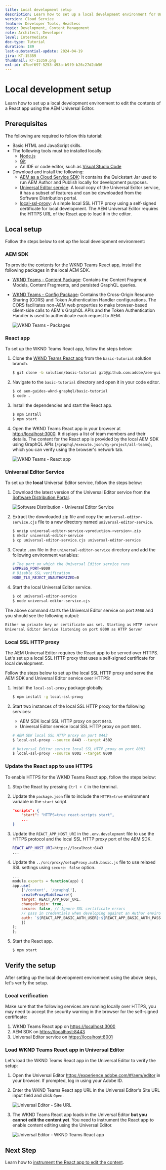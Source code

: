 ```yaml
---
title: Local development setup
description: Learn how to set up a local development environment for Universal Editor so you can edit the content of a sample React app.
version: Cloud Service
feature: Developer Tools, Headless
topic: Development, Content Management
role: Architect, Developer
level: Intermediate
doc-type: Tutorial
duration: 189
last-substantial-update: 2024-04-19
jira: KT-15359
thumbnail: KT-15359.png
exl-id: 47bef697-5253-493a-b9f9-b26c27d2db56
---
```

# Local development setup

Learn how to set up a local development environment to edit the contents of a React app using the AEM Universal Editor.

## Prerequisites

The following are required to follow this tutorial:

- Basic HTML and JavaScript skills.
- The following tools must be installed locally:
    - [Node.js](https://nodejs.org/en/download/)
    - [Git](https://git-scm.com/downloads)
    - An IDE or code editor, such as [Visual Studio Code](https://code.visualstudio.com/)
- Download and install the following:
    - [AEM as a Cloud Service SDK](https://experienceleague.adobe.com/en/docs/experience-manager-learn/cloud-service/local-development-environment-set-up/aem-runtime#download-the-aem-as-a-cloud-service-sdk): It contains the Quickstart Jar used to run AEM Author and Publish locally for development purposes.
    - [Universal Editor service](https://experienceleague.adobe.com/en/docs/experience-cloud/software-distribution/home): A local copy of the Universal Editor service, it has a subset of features and can be downloaded from the Software Distribution portal.
    - [local-ssl-proxy](https://www.npmjs.com/package/local-ssl-proxy#local-ssl-proxy): A simple local SSL HTTP proxy using a self-signed certificate for local development. The AEM Universal Editor requires the HTTPS URL of the React app to load it in the editor.

## Local setup

Follow the steps below to set up the local development environment:

### AEM SDK

To provide the contents for the WKND Teams React app, install the following packages in the local AEM SDK.

- [WKND Teams - Content Package](./assets/basic-tutorial-solution.content.zip): Contains the Content Fragment Models, Content Fragments, and persisted GraphQL queries.
- [WKND Teams - Config Package](./assets/basic-tutorial-solution.ui.config.zip): Contains the Cross-Origin Resource Sharing (CORS) and Token Authentication Handler configurations. The CORS facilitates non-AEM web properties to make browser-based client-side calls to AEM's GraphQL APIs and the Token Authentication Handler is used to authenticate each request to AEM.

    ![WKND Teams - Packages](./assets/wknd-teams-packages.png)

### React app

To set up the WKND Teams React app, follow the steps below:

1. Clone the [WKND Teams React app](https://github.com/adobe/aem-guides-wknd-graphql/tree/solution/basic-tutorial) from the `basic-tutorial` solution branch.

    ```bash
    $ git clone -b solution/basic-tutorial git@github.com:adobe/aem-guides-wknd-graphql.git
    ```

1. Navigate to the `basic-tutorial` directory and open it in your code editor.

    ```bash
    $ cd aem-guides-wknd-graphql/basic-tutorial
    $ code .
    ```

1. Install the dependencies and start the React app.

    ```bash
    $ npm install
    $ npm start
    ```

1. Open the WKND Teams React app in your browser at [http://localhost:3000](http://localhost:3000). It displays a list of team members and their details. The content for the React app is provided by the local AEM SDK using GraphQL APIs (`/graphql/execute.json/my-project/all-teams`), which you can verify using the browser's network tab.

    ![WKND Teams - React app](./assets/wknd-teams-react-app.png)

### Universal Editor Service

To set up the **local** Universal Editor service, follow the steps below:

1. Download the latest version of the Universal Editor service from the [Software Distribution Portal](https://experience.adobe.com/downloads).

    ![Software Distribution - Universal Editor Service](./assets/universal-editor-service.png)

1. Extract the downloaded zip file and copy the `universal-editor-service.cjs` file to a new directory named `universal-editor-service`.

    ```bash
    $ unzip universal-editor-service-vproduction-<version>.zip
    $ mkdir universal-editor-service
    $ cp universal-editor-service.cjs universal-editor-service
    ```

1. Create `.env` file in the `universal-editor-service` directory and add the following environment variables:

    ```bash
    # The port on which the Universal Editor service runs
    EXPRESS_PORT=8000
    # Disable SSL verification
    NODE_TLS_REJECT_UNAUTHORIZED=0
    ```

1. Start the local Universal Editor service.

    ```bash    
    $ cd universal-editor-service
    $ node universal-editor-service.cjs
    ```

The above command starts the Universal Editor service on port `8000` and you should see the following output:

```bash
Either no private key or certificate was set. Starting as HTTP server
Universal Editor Service listening on port 8000 as HTTP Server
```

### Local SSL HTTP proxy

The AEM Universal Editor requires the React app to be served over HTTPS. Let's set up a local SSL HTTP proxy that uses a self-signed certificate for local development. 

Follow the steps below to set up the local SSL HTTP proxy and serve the AEM SDK and Universal Editor service over HTTPS:

1. Install the `local-ssl-proxy` package globally.

    ```bash
    $ npm install -g local-ssl-proxy
    ```

1. Start two instances of the local SSL HTTP proxy for the following services:

    - AEM SDK local SSL HTTP proxy on port `8443`.
    - Universal Editor service local SSL HTTP proxy on port `8001`.
    
    ```bash
    # AEM SDK local SSL HTTP proxy on port 8443
    $ local-ssl-proxy --source 8443 --target 4502

    # Universal Editor service local SSL HTTP proxy on port 8001
    $ local-ssl-proxy --source 8001 --target 8000
    ```

### Update the React app to use HTTPS

To enable HTTPS for the WKND Teams React app, follow the steps below:

1. Stop the React by pressing `Ctrl + C` in the terminal.
1. Update the `package.json` file to include the `HTTPS=true` environment variable in the `start` script.

    ```json
    "scripts": {
        "start": "HTTPS=true react-scripts start",
        ...
    }
    ```

1. Update the `REACT_APP_HOST_URI` in the `.env.development` file to use the HTTPS protocol and the local SSL HTTP proxy port of the AEM SDK.

    ```bash
    REACT_APP_HOST_URI=https://localhost:8443
    ...
    ```

1. Update the `../src/proxy/setupProxy.auth.basic.js` file to use relaxed SSL settings using `secure: false` option.

    ```javascript
    ...
    module.exports = function(app) {
    app.use(
        ['/content', '/graphql'],
        createProxyMiddleware({
        target: REACT_APP_HOST_URI,
        changeOrigin: true,
        secure: false, // Ignore SSL certificate errors
        // pass in credentials when developing against an Author environment
        auth: `${REACT_APP_BASIC_AUTH_USER}:${REACT_APP_BASIC_AUTH_PASS}`
        })
    );
    };
    ```

1. Start the React app.

    ```bash
    $ npm start
    ```

## Verify the setup

After setting up the local development environment using the above steps, let's verify the setup.

### Local verification

Make sure that the following services are running locally over HTTPS, you may need to accept the security warning in the browser for the self-signed certificate:

1. WKND Teams React app on [https://localhost:3000](https://localhost:3000)
1. AEM SDK on [https://localhost:8443](https://localhost:8443)
1. Universal Editor service on [https://localhost:8001](https://localhost:8001)

### Load WKND Teams React app in Universal Editor

Let's load the WKND Teams React app in the Universal Editor to verify the setup:

1. Open the Universal Editor https://experience.adobe.com/#/aem/editor in your browser. If prompted, log in using your Adobe ID.

1. Enter the WKND Teams React app URL in the Universal Editor's Site URL input field and click `Open`.

    ![Universal Editor - Site URL](./assets/universal-editor-site-url.png)

1. The WKND Teams React app loads in the Universal Editor **but you cannot edit the content yet**. You need to instrument the React app to enable content editing using the Universal Editor.

    ![Universal Editor - WKND Teams React app](./assets/universal-editor-wknd-teams.png)


## Next Step

Learn how to [instrument the React app to edit the content](./instrument-to-edit-content.md).
